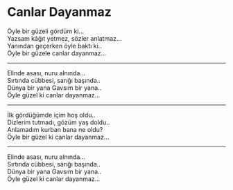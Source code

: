# Canlar Dayanmaz

Öyle bir güzeli gördüm ki…  
Yazsam kâğıt yetmez, sözler anlatmaz…  
Yanından geçerken öyle baktı ki..  
Öyle bir güzele canlar dayanmaz…  
****  
Elinde asası, nuru alnında…  
Sırtında cübbesi, sarığı başında..  
Dünya bir yana Gavsım bir yana..  
Öyle güzel ki canlar dayanmaz…  
****  
İlk gördüğümde içim hoş oldu..  
Dizlerim tutmadı, gözüm yaş doldu..  
Anlamadım kurban bana ne oldu?  
Öyle bir güzel ki canlar dayanmaz…  
****  
Elinde asası, nuru alnında…  
Sırtında cübbesi, sarığı başında..  
Dünya bir yana Gavsım bir yana..  
Öyle güzel ki canlar dayanmaz…  

